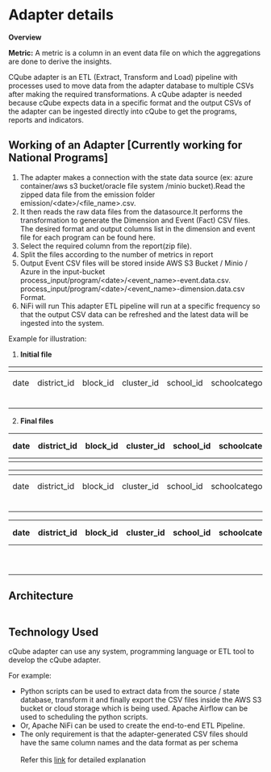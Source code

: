 # Adapter details

**Overview**

**Metric:** A metric is a column in an event data file on which the aggregations are done to derive the insights.

CQube adapter is an ETL (Extract, Transform and Load) pipeline with processes used to move data from the adapter database to multiple CSVs after making the required transformations. A cQube adapter is needed because cQube expects data in a specific format and the output CSVs of the adapter can be ingested directly into cQube to get the programs, reports and indicators.

## Working of an Adapter  \[Currently working for National Programs]

1. The adapter makes a connection with the  state data source (ex: azure container/aws s3 bucket/oracle file system /minio bucket).Read the zipped data file from the emission folder emission/\<date>/\<file\_name>.csv.
2. It then reads the raw data files from the datasource.It performs the transformation to generate the Dimension and Event (Fact) CSV files. The desired format and output columns list in the dimension and event file for each program can be found here.
3. &#x20;Select the required column from the report(zip file).&#x20;
4. Split the files according to the number of metrics in report
5. Output Event CSV files will be stored inside AWS S3 Bucket / Minio / Azure in the input-bucket process\_input/program/\<date>/\<event\_name>-event.data.csv. process\_input/program/\<date>/\<event\_name>-dimension.data.csv Format.&#x20;
6. NiFi will run This adapter ETL pipeline will run at a specific frequency so that the output CSV data can be refreshed and the latest data will be ingested into the system.  &#x20;



Example for illustration:&#x20;

1. **Initial file**

<table data-header-hidden data-full-width="true"><thead><tr><th></th><th></th><th></th><th></th><th></th><th></th><th></th><th></th><th></th><th></th><th></th></tr></thead><tbody><tr><td>date</td><td>district_id</td><td>block_id</td><td>cluster_id</td><td>school_id</td><td>schoolcategory_name</td><td>grade</td><td>gender</td><td>KPI-1</td><td>KPI-2</td><td>KPI-3</td></tr><tr><td><br></td><td><br></td><td><br></td><td><br></td><td><br></td><td><br></td><td><br></td><td><br></td><td><br></td><td><br></td><td><br></td></tr></tbody></table>

2. **Final files**

| date | district\_id | block\_id | cluster\_id | school\_id | schoolcategory\_name | grade | gender | KPI-1 |
| ---- | ------------ | --------- | ----------- | ---------- | -------------------- | ----- | ------ | ----- |
|      |              |           |             |            |                      |       |        |       |

<table data-header-hidden><thead><tr><th></th><th width="609"></th><th></th><th></th><th></th><th></th><th></th><th></th><th></th></tr></thead><tbody><tr><td>date</td><td>district_id</td><td>block_id</td><td>cluster_id</td><td>school_id</td><td>schoolcategory_name</td><td>grade</td><td>gender</td><td>KPI-2</td></tr><tr><td><br></td><td><br></td><td><br></td><td><br></td><td><br></td><td><br></td><td><br></td><td><br></td><td><br></td></tr></tbody></table>

| date        | district\_id | block\_id   | cluster\_id | school\_id  | schoolcategory\_name | grade       | gender      | KPI-3       |
| ----------- | ------------ | ----------- | ----------- | ----------- | -------------------- | ----------- | ----------- | ----------- |
| <p><br></p> | <p><br></p>  | <p><br></p> | <p><br></p> | <p><br></p> | <p><br></p>          | <p><br></p> | <p><br></p> | <p><br></p> |

## Architecture

<figure><img src="https://lh7-us.googleusercontent.com/qA-zynQlsoN_H1GLNISWUcQpcsT4EPgzVSHeklQ34a9J5QXbGJj2ROntJo_SEiMCDrO72tzjr0gUKeWu-zMe6pQ_npkH2kOFNgtzNtZwLZy1oxChy2adbaef4gdvgWlr6tf2Q3hlDD4O7mNkTByNWUE" alt=""><figcaption></figcaption></figure>

## Technology Used

cQube adapter can use any system, programming language or ETL tool to develop the cQube adapter.&#x20;

For example:

* Python scripts can be used to extract data from the source / state database, transform it and finally export the CSV files inside the AWS S3 bucket or cloud storage which is being used. Apache Airflow can be used to scheduling the python scripts.
* Or, Apache NiFi can be used to create the end-to-end ETL Pipeline.
* The only requirement is that the adapter-generated CSV files should have the same column names and the data format as per schema\
  \
  Refer this [link](https://docs.google.com/document/d/1F9ho\_1y3sWDCzynPAzLScYT18VmuS4K-1dNOWs1z6rE/edit#heading=h.y16u3gcmp1l8) for detailed explanation

